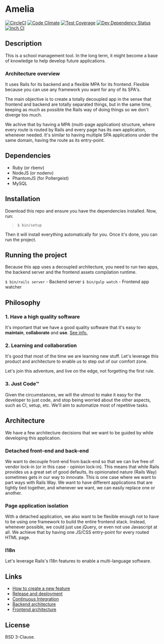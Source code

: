 # Amelia

[![CircleCI](https://img.shields.io/circleci/project/github/kriansa/amelia.svg)](https://circleci.com/gh/kriansa/amelia)
[![Code Climate](https://codeclimate.com/github/kriansa/amelia/badges/gpa.svg)](https://codeclimate.com/github/kriansa/amelia)
[![Test Coverage](https://codeclimate.com/github/kriansa/amelia/badges/coverage.svg)](https://codeclimate.com/github/kriansa/amelia/coverage)
[![Dev Dependency Status](https://david-dm.org/kriansa/amelia/status.svg)](https://david-dm.org/kriansa/amelia#info=dependencies&view=list)
[![Inch CI](https://inch-ci.org/github/kriansa/amelia.svg?branch=master)](https://inch-ci.org/github/kriansa/amelia)

## Description

This is a school management tool. In the long term, it might become a base of
knowledge to help develop future applications.

### Architecture overview

It uses Rails for its backend and a flexible MPA for its frontend. Flexible
because you can use any framework you want for any of its SPA's.

The main objective is to create a totally decoupled app in the sense that
frontend and backend are totally separated things, but in the same time,
keeping as much as possible the Rails way of doing things so we don't diverge
too much.

We achive that by having a MPA (multi-page application) structure, where every
route is routed by Rails and every page has its own application, whenever
needed. It's similar to having multiple SPA applications under the same domain,
having the route as its entry-point.

## Dependencies

* Ruby (or rbenv)
* NodeJS (or nodenv)
* PhantomJS (for Poltergeist)
* MySQL

## Installation

Download this repo and ensure you have the dependencies installed. Now, run:

> `$ bin/setup`

Then it will install everything automatically for you. Once it's done, you can
run the project.

## Running the project

Because this app uses a decoupled architecture, you need to run two apps, the
backend server and the frontend assets compilation runtime.

`$ bin/rails server` - Backend server
`$ bin/gulp watch` - Frontend app watcher

## Philosophy

### 1. Have a high quality software
It's important that we have a good quality software that it's easy to
**maintain**, **collaborate** and **use**. [See info.](doc/quality.md)

### 2. Learning and collaboration
It's good that most of the time we are learning new stuff. Let's leverage this
product and architecture to enable us to step out of our comfort zone.

Let's join this adventure, and live on the edge, not forgetting the first rule.

### 3. Just Code™
Given the circumstances, we will the utmost to make it easy for the developer
to just code, and stop being worried about the other aspects, such as CI,
setup, etc. We'll aim to automatize most of repetitive tasks.

## Architecture
We have a few architecture decisions that we want to be guided by while
developing this application.

### Detached front-end and back-end
We want to decouple front-end from back-end so that we can live free of vendor
lock-in (or in this case - opinion lock-in). This means that while Rails
provides us a great set of good defaults, its opinionated nature (Rails Way)
sometimes gets in our way to innovate. This is one case where we want to part
ways with Rails Way. We want to have different applications that are tightly
tied together, and whenever we want, we can easily replace one or another.

### Page application isolation
With a detached application, we also want to be flexible enough not to have to
be using one framework to build the entire frontend stack. Instead, whenever
possible, we could just use jQuery, or even not use Javascript at all. We
achieve that by having one JS/CSS entry-point for every routed HTML page.

### I18n
Let's leverage Rails's I18n features to enable a multi-language software.

## Links

* [How to create a new feature](doc/creating-a-new-feature.md)
* [Release and deployment](doc/release-and-deployment.md)
* [Continuous Integration](doc/ci.md)
* [Backend architecture](doc/architecture/backend.md)
* [Frontend architecture](doc/architecture/frontend.md)

## License

BSD 3-Clause.

